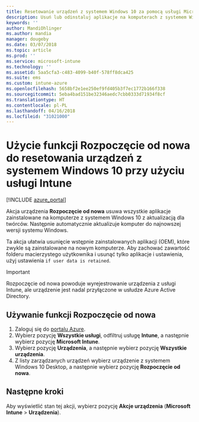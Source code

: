 ```yaml
---
title: Resetowanie urządzeń z systemem Windows 10 za pomocą usługi Microsoft Intune — Azure | Microsoft Docs
description: Usuń lub odinstaluj aplikacje na komputerach z systemem Windows 10 przy użyciu funkcji Rozpoczęcie od nowa usługi Microsoft Intune.
keywords: ''
author: MandiOhlinger
ms.author: mandia
manager: dougeby
ms.date: 03/07/2018
ms.topic: article
ms.prod: ''
ms.service: microsoft-intune
ms.technology: ''
ms.assetid: 5aa5cfa3-c483-4099-b40f-578ff8dca425
ms.suite: ems
ms.custom: intune-azure
ms.openlocfilehash: 5658bf2e1ee250ef9fd405b3f7ec1772b166f338
ms.sourcegitcommit: 5eba4bad151be32346aedc7cbb0333d71934f8cf
ms.translationtype: HT
ms.contentlocale: pl-PL
ms.lasthandoff: 04/16/2018
ms.locfileid: "31021000"
---
```

# <a name="use-fresh-start-to-reset-windows-10-devices-with-intune"></a>Użycie funkcji Rozpoczęcie od nowa do resetowania urządzeń z systemem Windows 10 przy użyciu usługi Intune


[!INCLUDE [azure_portal](./includes/azure_portal.md)]

Akcja urządzenia **Rozpoczęcie od nowa** usuwa wszystkie aplikacje zainstalowane na komputerze z systemem Windows 10 z aktualizacją dla twórców. Następnie automatycznie aktualizuje komputer do najnowszej wersji systemu Windows.

Ta akcja ułatwia usunięcie wstępnie zainstalowanych aplikacji (OEM), które zwykle są zainstalowane na nowym komputerze. Aby zachować zawartość folderu macierzystego użytkownika i usunąć tylko aplikacje i ustawienia, użyj ustawienia `if user data is retained`.

> [!IMPORTANT]
> Rozpoczęcie od nowa powoduje wyrejestrowanie urządzenia z usługi Intune, ale urządzenie jest nadal przyłączone w usłudze Azure Active Directory.

## <a name="use-fresh-start"></a>Używanie funkcji Rozpoczęcie od nowa

1. Zaloguj się do [portalu Azure](https://portal.azure.com).
2. Wybierz pozycję **Wszystkie usługi**, odfiltruj usługę **Intune**, a następnie wybierz pozycję **Microsoft Intune**.
3. Wybierz pozycję **Urządzenia**, a następnie wybierz pozycję **Wszystkie urządzenia**.
4. Z listy zarządzanych urządzeń wybierz urządzenie z systemem Windows 10 Desktop, a następnie wybierz pozycję **Rozpoczęcie od nowa**.

## <a name="next-steps"></a>Następne kroki

Aby wyświetlić stan tej akcji, wybierz pozycję **Akcje urządzenia** (**Microsoft Intune** > **Urządzenia**).